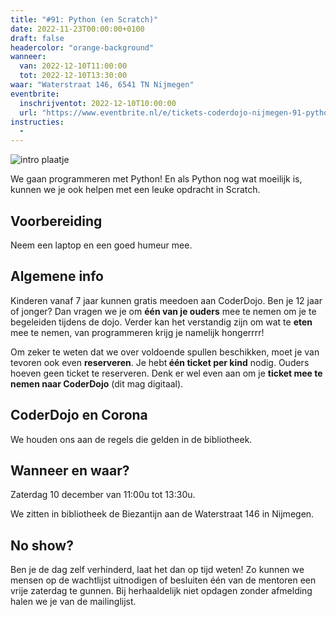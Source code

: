 ```yaml
---
title: "#91: Python (en Scratch)"
date: 2022-11-23T00:00:00+0100
draft: false
headercolor: "orange-background"
wanneer: 
  van: 2022-12-10T11:00:00
  tot: 2022-12-10T13:30:00
waar: "Waterstraat 146, 6541 TN Nijmegen"
eventbrite:
  inschrijventot: 2022-12-10T10:00:00
  url: "https://www.eventbrite.nl/e/tickets-coderdojo-nijmegen-91-python-en-scratch-474284978137"
instructies:
  - 
---
```


![intro plaatje](https://img.evbuc.com/https%3A%2F%2Fcdn.evbuc.com%2Fimages%2F398962589%2F187233351803%2F1%2Foriginal.20200618-193953?h=200&w=450&auto=format%2Ccompress&q=75&sharp=10&rect=0%2C8%2C1226%2C613&s=82782e97e2f4b127fde0d2af7a080c02)



We gaan programmeren met Python! En als Python nog wat moeilijk is, kunnen we je ook helpen met een leuke opdracht in Scratch.

<!--more-->

<h2>Voorbereiding</h2>

Neem een laptop en een goed humeur mee.<h2>Algemene info</h2>

Kinderen vanaf 7 jaar kunnen gratis meedoen aan CoderDojo. Ben je 12 jaar of jonger? Dan vragen we je om <strong>één van je ouders</strong> mee te nemen om je te begeleiden tijdens de dojo. Verder kan het verstandig zijn om wat te <strong>eten</strong> mee te nemen, van programmeren krijg je namelijk hongerrrr!

Om zeker te weten dat we over voldoende spullen beschikken, moet je van tevoren ook even <strong>reserveren</strong>. Je hebt<strong> één ticket per kind</strong> nodig. Ouders hoeven geen ticket te reserveren. Denk er wel even aan om je <strong>ticket mee te nemen naar CoderDojo</strong> (dit mag digitaal).<h2>CoderDojo en Corona</h2>

We houden ons aan de regels die gelden in de bibliotheek. 
<h2>Wanneer en waar?</h2>

Zaterdag 10 december van 11:00u tot 13:30u. 

We zitten in bibliotheek de Biezantijn aan de Waterstraat 146 in Nijmegen.<h2>No show?</h2>

Ben je de dag zelf verhinderd, laat het dan op tijd weten! Zo kunnen we mensen op de wachtlijst uitnodigen of besluiten één van de mentoren een vrije zaterdag te gunnen. Bij herhaaldelijk niet opdagen zonder afmelding halen we je van de mailinglijst.